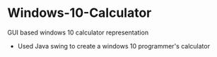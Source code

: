 # Windows-10-Calculator
GUI based windows 10 calculator representation

- Used Java swing to create a windows 10 programmer's calculator
